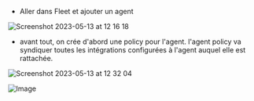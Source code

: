 
- Aller dans Fleet et ajouter un agent

![Screenshot 2023-05-13 at 12 16 18](https://github.com/kplr-training/Elastic-Ingest/assets/123651815/617fcd52-bc2b-454c-9155-82c702a9a860)

- avant tout, on crée d'abord une policy pour l'agent. 
l'agent policy va syndiquer toutes les intégrations configurées à l'agent auquel elle est rattachée. 

![Screenshot 2023-05-13 at 12 32 04](https://github.com/kplr-training/Elastic-Ingest/assets/123651815/90bb0fe6-9202-47a7-9dd5-26ccf20be748)


![Image](https://github.com/kplr-training/Elastic-Ingest/assets/123651815/fa4e8938-106e-4594-9201-45490e7e14b1)
